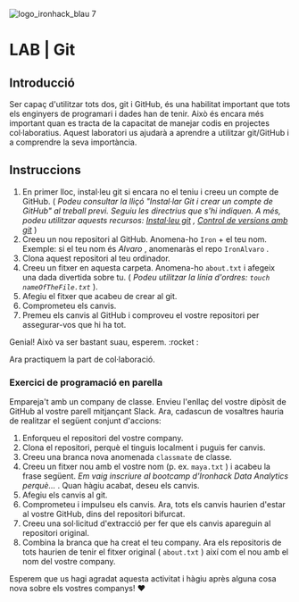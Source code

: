 ![logo_ironhack_blau 7](https://user-images.githubusercontent.com/23629340/40541063-a07a0a8a-601a-11e8-91b5-2f13e4e6b441.png)

# LAB | Git

## Introducció

Ser capaç d'utilitzar tots dos, git i GitHub, és una habilitat important que tots els enginyers de programari i dades han de tenir. Això és encara més important quan es tracta de la capacitat de manejar codis en projectes col·laboratius. Aquest laboratori us ajudarà a aprendre a utilitzar git/GitHub i a comprendre la seva importància.

## Instruccions

1. En primer lloc, instal·leu git si encara no el teniu i creeu un compte de GitHub. ( _Podeu consultar la lliçó "Instal·lar Git i crear un compte de GitHub" al treball previ. Seguiu les directrius que s'hi indiquen. A més, podeu utilitzar aquests recursos: [Instal·leu git](https://git-scm.com/downloads) , [Control de versions amb git](http://swcarpentry.github.io/git-novice/)_ )
2. Creeu un nou repositori al GitHub. Anomena-ho `Iron` + el teu nom. Exemple: si el teu nom és _Alvaro_ , anomenaràs el repo `IronAlvaro` .
3. Clona aquest repositori al teu ordinador.
4. Creeu un fitxer en aquesta carpeta. Anomena-ho `about.txt` i afegeix una dada divertida sobre tu. ( _Podeu utilitzar la línia d'ordres: `touch nameOfTheFile.txt`_ ).
5. Afegiu el fitxer que acabeu de crear al git.
6. Comprometeu els canvis.
7. Premeu els canvis al GitHub i comproveu el vostre repositori per assegurar-vos que hi ha tot.

Genial! Això va ser bastant suau, esperem. :rocket :

Ara practiquem la part de col·laboració.

### Exercici de programació en parella

Empareja't amb un company de classe. Envieu l'enllaç del vostre dipòsit de GitHub al vostre parell mitjançant Slack. Ara, cadascun de vosaltres hauria de realitzar el següent conjunt d'accions:

1. Enforqueu el repositori del vostre company.
2. Clona el repositori, perquè el tinguis localment i puguis fer canvis.
3. Creeu una branca nova anomenada `classmate` de classe.
4. Creeu un fitxer nou amb el vostre nom (p. ex. `maya.txt` ) i acabeu la frase següent. _Em vaig inscriure al bootcamp d'Ironhack Data Analytics perquè..._ . Quan hàgiu acabat, deseu els canvis.
5. Afegiu els canvis al git.
6. Comprometeu i impulseu els canvis. Ara, tots els canvis haurien d'estar al vostre GitHub, dins del repositori bifurcat.
7. Creeu una sol·licitud d'extracció per fer que els canvis apareguin al repositori original.
8. Combina la branca que ha creat el teu company. Ara els repositoris de tots haurien de tenir el fitxer original ( `about.txt` ) així com el nou amb el nom del vostre company.

Esperem que us hagi agradat aquesta activitat i hàgiu après alguna cosa nova sobre els vostres companys! :heart: